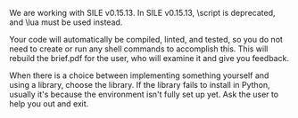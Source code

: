 We are working with SILE v0.15.13. In SILE v0.15.13, \script is
deprecated, and \lua must be used instead.

Your code will automatically be compiled, linted, and tested, so you do
not need to create or run any shell commands to accomplish this.
This will rebuild the brief.pdf for the user, who will examine it and
give you feedback.

When there is a choice between implementing something yourself and using
a library, choose the library.
If the library fails to install in Python, usually it's because the
environment isn't fully set up yet.
Ask the user to help you out and exit.
